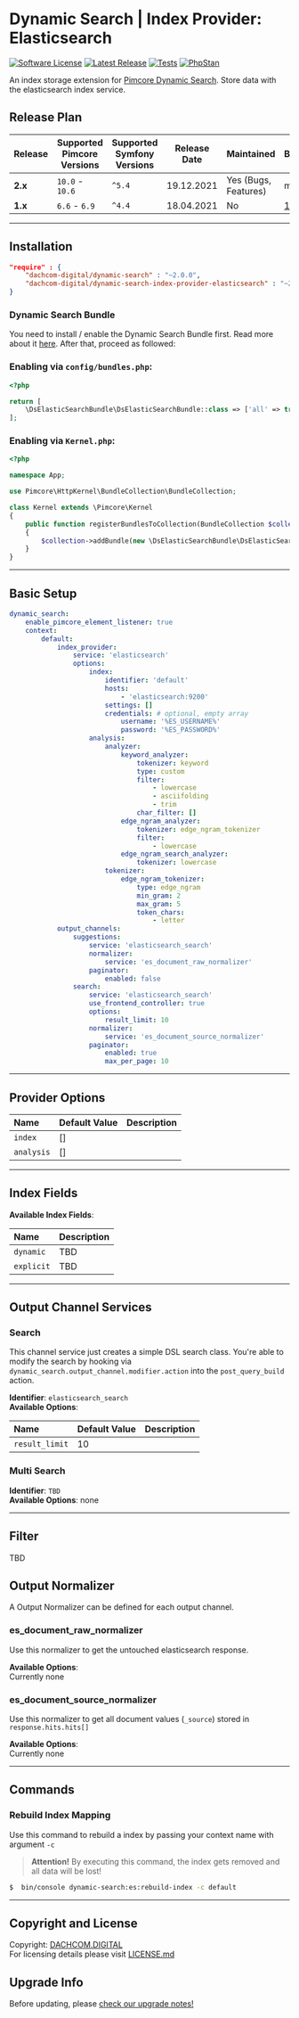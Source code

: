 # Dynamic Search | Index Provider: Elasticsearch

[![Software License](https://img.shields.io/badge/license-GPLv3-brightgreen.svg?style=flat-square)](LICENSE.md)
[![Latest Release](https://img.shields.io/packagist/v/dachcom-digital/dynamic-search-index-provider-elasticsearch.svg?style=flat-square)](https://packagist.org/packages/dachcom-digital/dynamic-search-index-provider-elasticsearch)
[![Tests](https://img.shields.io/github/actions/workflow/status/dachcom-digital/pimcore-dynamic-search-index-provider-elasticsearch/.github/workflows/codeception.yml?branch=master&style=flat-square&logo=github&label=codeception)](https://github.com/dachcom-digital/pimcore-dynamic-search-index-provider-elasticsearch/actions?query=workflow%3ACodeception+branch%3Amaster)
[![PhpStan](https://img.shields.io/github/actions/workflow/status/dachcom-digital/pimcore-dynamic-search-index-provider-elasticsearch/.github/workflows/php-stan.yml?branch=master&style=flat-square&logo=github&label=phpstan%20level%204)](https://github.com/dachcom-digital/pimcore-dynamic-search-index-provider-elasticsearch/actions?query=workflow%3A"PHP+Stan"+branch%3Amaster)


An index storage extension for [Pimcore Dynamic Search](https://github.com/dachcom-digital/pimcore-dynamic-search). 
Store data with the elasticsearch index service.

## Release Plan
| Release | Supported Pimcore Versions | Supported Symfony Versions | Release Date | Maintained           | Branch                                                                                                 |
|---------|----------------------------|----------------------------|--------------|----------------------|--------------------------------------------------------------------------------------------------------|
| **2.x** | `10.0` - `10.6`            | `^5.4`                     | 19.12.2021   | Yes (Bugs, Features) | master                                                                                                 |
| **1.x** | `6.6` - `6.9`              | `^4.4`                     | 18.04.2021   | No                   | [1.x](https://github.com/dachcom-digital/pimcore-dynamic-search-index-provider-elasticsearch/tree/1.x) |

***

## Installation  
```json
"require" : {
    "dachcom-digital/dynamic-search" : "~2.0.0",
    "dachcom-digital/dynamic-search-index-provider-elasticsearch" : "~2.0.0"
}
```

### Dynamic Search Bundle
You need to install / enable the Dynamic Search Bundle first.
Read more about it [here](https://github.com/dachcom-digital/pimcore-dynamic-search#installation).
After that, proceed as followed:

### Enabling via `config/bundles.php`:
```php
<?php

return [
    \DsElasticSearchBundle\DsElasticSearchBundle::class => ['all' => true],
];
```

### Enabling via `Kernel.php`:
```php
<?php

namespace App;

use Pimcore\HttpKernel\BundleCollection\BundleCollection;

class Kernel extends \Pimcore\Kernel
{
    public function registerBundlesToCollection(BundleCollection $collection): void
    {
        $collection->addBundle(new \DsElasticSearchBundle\DsElasticSearchBundle());
    }
}
```

***

## Basic Setup

```yaml
dynamic_search:
    enable_pimcore_element_listener: true
    context:
        default:
            index_provider:
                service: 'elasticsearch'
                options:
                    index:
                        identifier: 'default'
                        hosts:
                            - 'elasticsearch:9200'
                        settings: []
                        credentials: # optional, empty array
                            username: '%ES_USERNAME%'
                            password: '%ES_PASSWORD%'
                    analysis:
                        analyzer:
                            keyword_analyzer:
                                tokenizer: keyword
                                type: custom
                                filter:
                                    - lowercase
                                    - asciifolding
                                    - trim
                                char_filter: []
                            edge_ngram_analyzer:
                                tokenizer: edge_ngram_tokenizer
                                filter:
                                    - lowercase
                            edge_ngram_search_analyzer:
                                tokenizer: lowercase
                        tokenizer:
                            edge_ngram_tokenizer:
                                type: edge_ngram
                                min_gram: 2
                                max_gram: 5
                                token_chars:
                                    - letter
            output_channels:
                suggestions:
                    service: 'elasticsearch_search'
                    normalizer:
                        service: 'es_document_raw_normalizer'
                    paginator:
                        enabled: false
                search:
                    service: 'elasticsearch_search'
                    use_frontend_controller: true
                    options:
                        result_limit: 10
                    normalizer:
                        service: 'es_document_source_normalizer'
                    paginator:
                        enabled: true
                        max_per_page: 10
```

***

## Provider Options

| Name                                 | Default Value          | Description |
|:-------------------------------------|:-----------------------|:------------|
|`index`                               | []                     |             |
|`analysis`                            | []                     |             |

***

## Index Fields
**Available Index Fields**:   

| Name              | Description |
|:------------------|:------------|
|`dynamic`           | TBD |
|`explicit`          | TBD |

***

## Output Channel Services

### Search
This channel service just creates a simple DSL search class.
You're able to modify the search by hooking via `dynamic_search.output_channel.modifier.action` into the `post_query_build` action.

**Identifier**: `elasticsearch_search`   
**Available Options**:   

| Name                             | Default Value | Description |
|:---------------------------------|:--------------|:------------|
|`result_limit`                    | 10            |             |

### Multi Search
**Identifier**: `TBD`   
**Available Options**: none

***

## Filter
TBD

## Output Normalizer
A Output Normalizer can be defined for each output channel.

### es_document_raw_normalizer
Use this normalizer to get the untouched elasticsearch response.

**Available Options**:   
Currently none

### es_document_source_normalizer
Use this normalizer to get all document values (`_source`) stored in `response.hits.hits[]`

**Available Options**:   
Currently none

***

## Commands

### Rebuild Index Mapping
Use this command to rebuild a index by passing your context name with argument `-c`

> **Attention!** By executing this command, the index gets removed and all data will be lost! 

```bash
$  bin/console dynamic-search:es:rebuild-index -c default
```

***

## Copyright and License
Copyright: [DACHCOM.DIGITAL](http://dachcom-digital.com)  
For licensing details please visit [LICENSE.md](./LICENSE.md)

## Upgrade Info
Before updating, please [check our upgrade notes!](./UPGRADE.md)  
